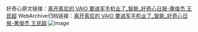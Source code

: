 好奇心原文链接：[离开索尼的 VAIO 要进军手机业了_智能_好奇心日报-黄俊杰 王民超](https://www.qdaily.com/articles/6935.html)
WebArchive归档链接：[离开索尼的 VAIO 要进军手机业了_智能_好奇心日报-黄俊杰 王民超](http://web.archive.org/web/20190623171514/https://www.qdaily.com/articles/6935.html)
![image](http://ww3.sinaimg.cn/large/007d5XDply1g3wb9nc6pgj30u03aikh5)